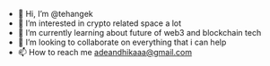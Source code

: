 - 👋 Hi, I’m @tehangek
- 👀 I’m interested in crypto related space a lot
- 🌱 I’m currently learning about future of web3 and blockchain tech
- 💞️ I’m looking to collaborate on everything that i can help
- 📫 How to reach me adeandhikaaa@gmail.com

<!---
tehangek/tehangek is a ✨ special ✨ repository because its `README.md` (this file) appears on your GitHub profile.
You can click the Preview link to take a look at your changes.
--->
